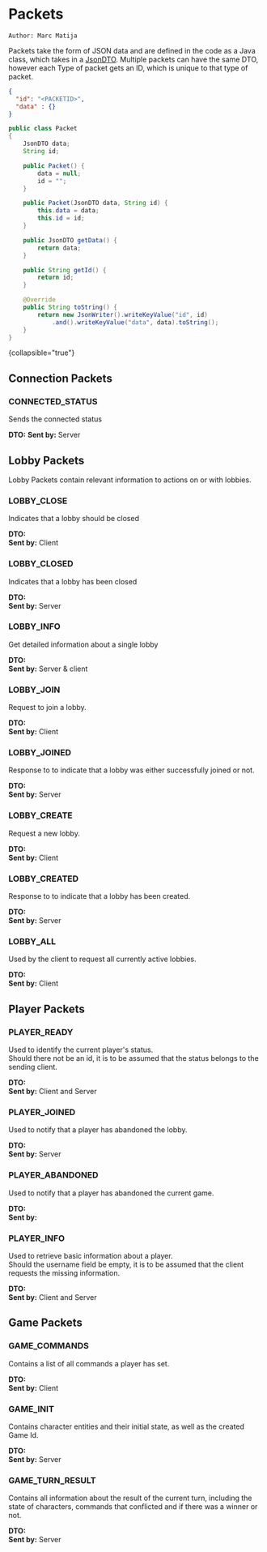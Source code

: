 # Packets

`Author: Marc Matija`

Packets take the form of JSON data and are defined in the code as a Java class, which takes in a [JsonDTO](JsonDTOs.md).
Multiple packets can have the same DTO, however each Type of packet gets an ID, which is unique to that type of packet.

```json
{
  "id": "<PACKETID>",
  "data" : {}
}
```

```java
public class Packet 
{
    JsonDTO data;
    String id;

    public Packet() {
        data = null;
        id = "";
    }

    public Packet(JsonDTO data, String id) {
        this.data = data;
        this.id = id;
    }

    public JsonDTO getData() {
        return data;
    }

    public String getId() {
        return id;
    }

    @Override
    public String toString() {
        return new JsonWriter().writeKeyValue("id", id)
            .and().writeKeyValue("data", data).toString();
    }
}
```
{collapsible="true"}

## Connection Packets

### CONNECTED_STATUS

Sends the connected status

**DTO:** [](JsonDTOs.md#statusdto)
**Sent by:** Server

## Lobby Packets
Lobby Packets contain relevant information to actions on or with lobbies.

### LOBBY_CLOSE

Indicates that a lobby should be closed

**DTO:** [](JsonDTOs.md#lobbydto)  
**Sent by:** Client

### LOBBY_CLOSED

Indicates that a lobby has been closed

**DTO:** [](JsonDTOs.md#lobbycloseddto)  
**Sent by:** Server

### LOBBY_INFO

Get detailed information about a single lobby

**DTO:** [](JsonDTOs.md#lobbydto)  
**Sent by:** Server & client

### LOBBY_JOIN

Request to join a lobby.

**DTO:** [](JsonDTOs.md#joinlobbydto)  
**Sent by:** Client

### LOBBY_JOINED

Response to [](#lobby-join) to indicate that a lobby was either successfully joined or not.

**DTO:** [](JsonDTOs.md#joinlobbyresultdto)  
**Sent by:** Server

### LOBBY_CREATE

Request a new lobby.

**DTO:** [](JsonDTOs.md#createlobbydto)  
**Sent by:** Client

### LOBBY_CREATED

Response to [](#lobby-create) to indicate that a lobby has been created.

**DTO:** [](JsonDTOs.md#lobbydto)  
**Sent by:**  Server

### LOBBY_ALL

Used by the client to request all currently active lobbies.

**DTO:** [](JsonDTOs.md#lobbylistdto)  
**Sent by:** Client


## Player Packets

### PLAYER_READY

Used to identify the current player's status.  
Should there not be an id, it is to be assumed that the status belongs to the sending client.

**DTO:** [](JsonDTOs.md#playerstatusdto)  
**Sent by:** Client and Server

### PLAYER_JOINED

Used to notify that a player has abandoned the lobby.

**DTO:** [](JsonDTOs.md#playerinfodto)  
**Sent by:** Server

### PLAYER_ABANDONED

Used to notify that a player has abandoned the current game.

**DTO:** [](JsonDTOs.md#playerstatusdto)  
**Sent by:**

### PLAYER_INFO

Used to retrieve basic information about a player.  
Should the username field be empty, it is to be assumed that the client requests the missing information.

**DTO:** [](JsonDTOs.md#playerinfodto)  
**Sent by:** Client and Server

## Game Packets

### GAME_COMMANDS

Contains a list of all commands a player has set.

**DTO:** [](JsonDTOs.md#commandlistdto)  
**Sent by:** Client

### GAME_INIT

Contains character entities and their initial state, as well as the created Game Id.

**DTO:** [](JsonDTOs.md#gameinitdto)  
**Sent by:** Server

### GAME_TURN_RESULT

Contains all information about the result of the current turn, including the state of characters, 
commands that conflicted and if there was a winner or not.

**DTO:** [](JsonDTOs.md#turnresultdto)  
**Sent by:** Server
